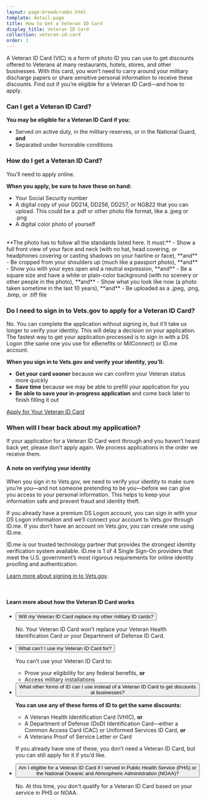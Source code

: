 ```yaml
---
layout: page-breadcrumbs.html
template: detail-page
title: How to Get a Veteran ID Card
display_title: Veteran ID Card
collection: veteran-id-card
order: 1
---
```


<div class="va-introtext">

A Veteran ID Card (VIC) is a form of photo ID you can use to get discounts offered to Veterans at many restaurants, hotels, stores, and other businesses. With this card, you won’t need to carry around your military discharge papers or share sensitive personal information to receive these discounts. Find out if you’re eligible for a Veteran ID Card—and how to apply.

</div>

<div class="feature" markdown=“1”>

### Can I get a Veteran ID Card?

**You may be eligible for a Veteran ID Card if you:**
- Served on active duty, in the military reserves, or in the National Guard, **and**
- Separated under honorable conditions


</div>


### How do I get a Veteran ID Card?

You’ll need to apply online.

**When you apply, be sure to have these on hand:**
- Your Social Security number
- A digital copy of your DD214, DD256, DD257, or NGB22 that you can upload. This could be a .pdf or other photo file format, like a .jpeg or .png 
- A digital color photo of yourself<br>
<br>
**The photo has to follow all the standards listed here. It must:**
  - Show a full front view of your face and neck (with no hat, head covering, or headphones covering or casting shadows on your hairline or face), **and**
  - Be cropped from your shoulders up (much like a passport photo), **and**
  - Show you with your eyes open and a neutral expression, **and**
  - Be a square size and have a white or plain-color background (with no scenery or other people in the photo), **and**
  - Show what you look like now (a photo taken sometime in the last 10 years), **and** 
  - Be uploaded as a .jpeg, .png, .bmp, or .tiff file
  
  
### Do I need to sign in to Vets.gov to apply for a Veteran ID Card?

No. You can complete the application without signing in, but it’ll take us longer to verify your identity. This will delay a decision on your application. The fastest way to get your application processed is to sign in with a DS Logon (the same one you use for eBenefits or MilConnect) or ID.me account. 

**When you sign in to Vets.gov and verify your identity, you’ll:**
-	**Get your card sooner** because we can confirm your Veteran status more quickly
- **Save time** because we may be able to prefill your application for you
-	**Be able to save your in-progress application** and come back later to finish filling it out

<a class="usa-button-primary va-button-primary" href="/veteran-id-card/apply">Apply for Your Veteran ID Card</a>

### When will I hear back about my application?
If your application for a Veteran ID Card went through and you haven’t heard back yet, please don’t apply again. We process applications in the order we receive them.

#### A note on verifying your identity	

When you sign in to Vets.gov, we need to verify your identity to make sure you’re you—and not someone pretending to be you—before we can give you access to your personal information. This helps to keep your information safe and prevent fraud and identity theft. 

If you already have a premium DS Logon account, you can sign in with your DS Logon information and we’ll connect your account to Vets.gov through ID.me. If you don’t have an account on Vets.gov, you can create one using ID.me.

ID.me is our trusted technology partner that provides the strongest identity verification system available. ID.me is 1 of 4 Single Sign-On providers that meet the U.S. government’s most rigorous requirements for online identity proofing and authentication.<br>

[Learn more about signing in to Vets.gov](/faq/).

<br>

#### Learn more about how the Veteran ID Card works

<div class="usa-accordion">
<ul class="usa-unstyled-list">
<li>
<button class="usa-button-unstyled usa-accordion-button" aria-controls="replace-other-cards">Will my Veteran ID Card replace my other military ID cards?</button>
<div id="replace-other-cards" class="usa-accordion-content">

No. Your Veteran ID Card won’t replace your Veteran Health Identification Card or your Department of Defense ID Card.

</div>
</li>
<li>
<button class="usa-button-unstyled usa-accordion-button" aria-controls="use-veteran-id-card">What can’t I use my Veteran ID Card for?</button>
<div id="use-veteran-id-card" class="usa-accordion-content">

You can’t use your Veteran ID Card to:
- Prove your eligibility for any federal benefits, **or**
- Access military installations

</div>
</li>
<li>
<button class="usa-button-unstyled usa-accordion-button" aria-controls="cards-used-instead">What other forms of ID can I use instead of a Veteran ID Card to get discounts at businesses?</button>
<div id="cards-used-instead" class="usa-accordion-content">

**You can use any of these forms of ID to get the same discounts:**
- A Veteran Health Identification Card (VHIC), **or**
- A Department of Defense (DoD) Identification Card—either a Common Access Card (CAC) or Uniformed Services ID Card, **or**
- A Veterans Proof of Service Letter or Card

If you already have one of these, you don’t need a Veteran ID Card, but you can still apply for it if you’d like.
</div>
</li>
<li>
<button class="usa-button-unstyled usa-accordion-button" aria-controls="eligible-for-card">Am I eligible for a Veteran ID Card if I served in Public Health Service (PHS) or the National Oceanic and Atmospheric Administration (NOAA)?</button>
<div id="eligible-for-card" class="usa-accordion-content">

No. At this time, you don't qualify for a Veteran ID Card based on your service in PHS or NOAA.
</div>
</li>
</ul>
</div>


<br>


<script src="https://standards.usa.gov/assets/js/vendor/uswds.min.js" type="text/javascript"></script>




